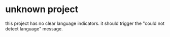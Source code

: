 # unknown project

this project has no clear language indicators.
it should trigger the "could not detect language" message.
